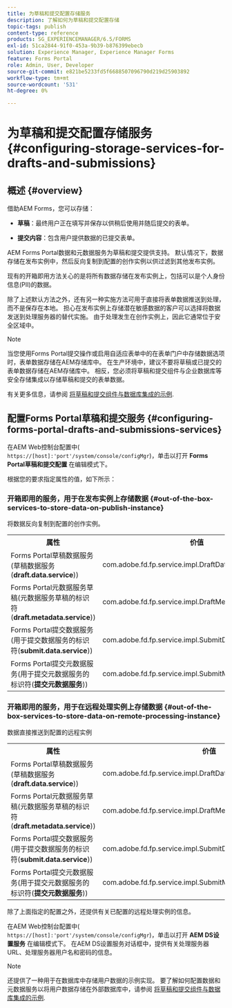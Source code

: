 ```yaml
---
title: 为草稿和提交配置存储服务
description: 了解如何为草稿和提交配置存储
topic-tags: publish
content-type: reference
products: SG_EXPERIENCEMANAGER/6.5/FORMS
exl-id: 51ca2844-91f0-453a-9b39-b876399ebecb
solution: Experience Manager, Experience Manager Forms
feature: Forms Portal
role: Admin, User, Developer
source-git-commit: e821be5233fd5f6688507096790d219d25903892
workflow-type: tm+mt
source-wordcount: '531'
ht-degree: 0%

---
```


# 为草稿和提交配置存储服务 {#configuring-storage-services-for-drafts-and-submissions}

## 概述 {#overview}

借助AEM Forms，您可以存储：

* **草稿**：最终用户正在填写并保存以供稍后使用并随后提交的表单。

* **提交内容**：包含用户提供数据的已提交表单。

AEM Forms Portal数据和元数据服务为草稿和提交提供支持。 默认情况下，数据存储在发布实例中，然后反向复制到配置的创作实例以供过滤到其他发布实例。

现有的开箱即用方法关心的是将所有数据存储在发布实例上，包括可以是个人身份信息(PII)的数据。

除了上述默认方法之外，还有另一种实施方法可用于直接将表单数据推送到处理，而不是保存在本地。 担心在发布实例上存储潜在敏感数据的客户可以选择将数据发送到处理服务器的替代实施。 由于处理发生在创作实例上，因此它通常位于安全区域中。

>[!NOTE]
>
>当您使用Forms Portal提交操作或启用自适应表单中的在表单门户中存储数据选项时，表单数据存储在AEM存储库中。 在生产环境中，建议不要将草稿或已提交的表单数据存储在AEM存储库中。 相反，您必须将草稿和提交组件与企业数据库等安全存储集成以存储草稿和提交的表单数据。
>
>有关更多信息，请参阅 [将草稿和提交组件与数据库集成的示例](/help/forms/using/integrate-draft-submission-database.md).

## 配置Forms Portal草稿和提交服务 {#configuring-forms-portal-drafts-and-submissions-services}

在AEM Web控制台配置中( `https://[host]:'port'/system/console/configMgr`)，单击以打开 **Forms Portal草稿和提交配置** 在编辑模式下。

根据您的要求指定属性的值，如下所示：

### 开箱即用的服务，用于在发布实例上存储数据 {#out-of-the-box-services-to-store-data-on-publish-instance}

将数据反向复制到配置的创作实例。

<table>
 <tbody>
  <tr>
   <th>属性</th>
   <th>价值</th>
  </tr>
  <tr>
   <td>Forms Portal草稿数据服务(草稿数据服务(<strong>draft.data.service</strong>))</td>
   <td>com.adobe.fd.fp.service.impl.DraftDataServiceImpl<br /> </td>
  </tr>
  <tr>
   <td>Forms Portal元数据服务草稿(元数据服务草稿的标识符(<strong>draft.metadata.service</strong>))</td>
   <td>com.adobe.fd.fp.service.impl.DraftMetadataServiceImpl<br /> </td>
  </tr>
  <tr>
   <td>Forms Portal提交数据服务(用于提交数据服务的标识符(<strong>submit.data.service</strong>))</td>
   <td>com.adobe.fd.fp.service.impl.SubmitDataServiceImpl<br /> </td>
  </tr>
  <tr>
   <td>Forms Portal提交元数据服务(用于提交元数据服务的标识符(<strong>提交元数据服务</strong>))</td>
   <td>com.adobe.fd.fp.service.impl.SubmitMetadataServiceImpl<br /> </td>
  </tr>
 </tbody>
</table>

### 开箱即用的服务，用于在远程处理实例上存储数据 {#out-of-the-box-services-to-store-data-on-remote-processing-instance}

数据直接推送到配置的远程实例

<table>
 <tbody>
  <tr>
   <th>属性</th>
   <th>价值</th>
  </tr>
  <tr>
   <td>Forms Portal草稿数据服务(草稿数据服务(<strong>draft.data.service</strong>))</td>
   <td>com.adobe.fd.fp.service.impl.DraftDataServiceRemoteImpl<br /> </td>
  </tr>
  <tr>
   <td>Forms Portal元数据服务草稿(元数据服务草稿的标识符(<strong>draft.metadata.service</strong>))</td>
   <td>com.adobe.fd.fp.service.impl.DraftMetadataServiceRemoteImpl<br /> </td>
  </tr>
  <tr>
   <td>Forms Portal提交数据服务(用于提交数据服务的标识符(<strong>submit.data.service</strong>))</td>
   <td>com.adobe.fd.fp.service.impl.SubmitDataServiceRemoteImpl<br /> </td>
  </tr>
  <tr>
   <td>Forms Portal提交元数据服务(用于提交元数据服务的标识符(<strong>提交元数据服务</strong>))</td>
   <td>com.adobe.fd.fp.service.impl.SubmitMetadataServiceRemoteImpl<br /> </td>
  </tr>
 </tbody>
</table>

除了上面指定的配置之外，还提供有关已配置的远程处理实例的信息。

在AEM Web控制台配置中( `https://[host]:'port'/system/console/configMgr`)，单击以打开 **AEM DS设置服务** 在编辑模式下。 在AEM DS设置服务对话框中，提供有关处理服务器URL、处理服务器用户名和密码的信息。

>[!NOTE]
>
>还提供了一种用于在数据库中存储用户数据的示例实现。 要了解如何配置数据和元数据服务以将用户数据存储在外部数据库中，请参阅 [将草稿和提交组件与数据库集成的示例](/help/forms/using/integrate-draft-submission-database.md).
